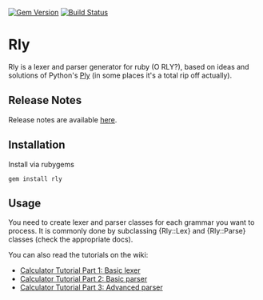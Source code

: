 [![Gem Version](https://badge.fury.io/rb/rly.png)](http://badge.fury.io/rb/rly) [![Build Status](https://secure.travis-ci.org/farcaller/rly.png?branch=master)](http://travis-ci.org/farcaller/rly)

# Rly

Rly is a lexer and parser generator for ruby (O RLY?), based on ideas and solutions of
Python's [Ply](http://www.dabeaz.com/ply/) (in some places it's a total rip off actually).

## Release Notes

Release notes are available [here](https://github.com/farcaller/rly/wiki/Release-Notes).

## Installation

Install via rubygems

    gem install rly

## Usage

You need to create lexer and parser classes for each grammar you want to process.
It is commonly done by subclassing {Rly::Lex} and {Rly::Parse} classes (check the
appropriate docs).

You can also read the tutorials on the wiki:

 * [Calculator Tutorial Part 1: Basic lexer](https://github.com/farcaller/rly/wiki/Calculator-Tutorial-Part-1:-Basic-lexer)
 * [Calculator Tutorial Part 2: Basic parser](https://github.com/farcaller/rly/wiki/Calculator-Tutorial-Part-2:-Basic-parser)
 * [Calculator Tutorial Part 3: Advanced parser](https://github.com/farcaller/rly/wiki/Calculator-Tutorial-Part-3:-Advanced-parser)

